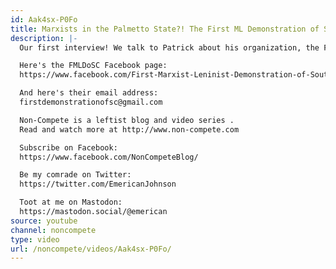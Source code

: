 ```yaml
---
id: Aak4sx-P0Fo
title: Marxists in the Palmetto State?! The First ML Demonstration of South Carolina
description: |-
  Our first interview! We talk to Patrick about his organization, the First Marxist-Leninist Demonstration of South Carolina. He explains the ways South Carolina is "super-exploited" and robbed of surplus value by large corporations.

  Here's the FMLDoSC Facebook page:
  https://www.facebook.com/First-Marxist-Leninist-Demonstration-of-South-Carolina-175342906554052/

  And here's their email address:
  firstdemonstrationofsc@gmail.com

  Non-Compete is a leftist blog and video series .
  Read and watch more at http://www.non-compete.com

  Subscribe on Facebook:
  https://www.facebook.com/NonCompeteBlog/

  Be my comrade on Twitter:
  https://twitter.com/EmericanJohnson

  Toot at me on Mastodon:
  https://mastodon.social/@emerican
source: youtube
channel: noncompete
type: video
url: /noncompete/videos/Aak4sx-P0Fo/
---
```

